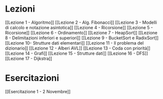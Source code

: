 # Lezioni

[[Lezione 1 - Algoritmo]]
[[Lezione 2 - Alg. Fibonacci]]
[[Lezione 3 - Modelli di calcolo e notazione asintotica]]
[[Lezione 4 - Ricorsione]]
[[Lezione 5 - Ricorsione]]
[[Lezione 6 - Ordinamento]]
[[Lezione 7 - HeapSort]]
[[Lezione 8 - Delimitazioni inferiori e superiori]]
[[Lezione 9 - BucketSort e RadixSort]]
[[Lezione 10- Strutture dati elementari]]
[[Lezione 11 - Il problema del dizionario]]
[[Lezione 12 - Alberi AVL]]
[[Lezione 13 - Coda con priorità]]
[[Lezione 14 - Grafi]]
[[Lezione 15 - Strutture dati]]
[[Lezione 16 - DFS]]
[[Lezione 17 - Dijkstra]]

# Esercitazioni

[[Esercitazione 1 - 2 Novembre]]
